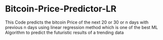 # Bitcoin-Price-Predictor-LR

This Code predicts the bitcoin Price of the next 20 or 30 or n days with previous n days using linear regression method which is one of the best ML Algorithm to predict the futuristic results of a trending data
